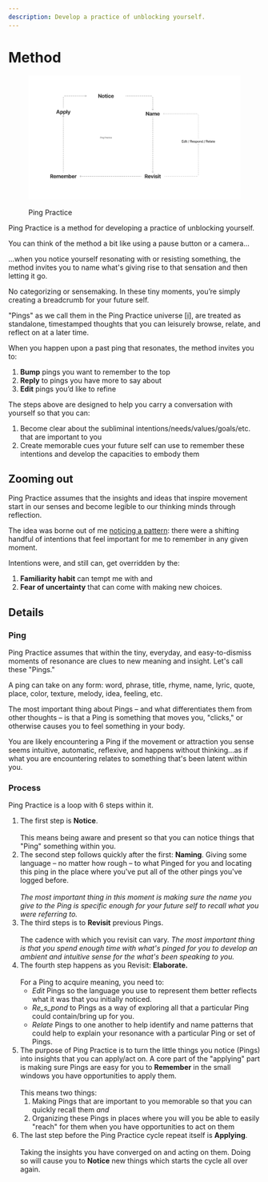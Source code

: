 ```yaml
---
description: Develop a practice of unblocking yourself.
---
```


# Method

<figure><img src=".gitbook/assets/Cards_Sketching.png" alt="A circular diagram showing Ping Practice&#x27;s steps: Name, Notice, Revisit, Edit/Respond/Relate, Remember, and Apply"><figcaption><p>Ping Practice</p></figcaption></figure>

Ping Practice is a method for developing a practice of unblocking yourself.

You can think of the method a bit like using a pause button or a camera...

...when you notice yourself resonating with or resisting something, the method invites you to name what's giving rise to that sensation and then letting it go.&#x20;

No categorizing or sensemaking. In these tiny moments, you’re simply creating a breadcrumb for your future self.

"Pings" as we call them in the Ping Practice universe [\[i\]](https://www.are.na/block/24322667),  are treated as standalone, timestamped thoughts that you can leisurely browse, relate, and reflect on at a later time.&#x20;

When you happen upon a past ping that resonates, the method invites you to:

1. **Bump** pings you want to remember to the top&#x20;
2. **Reply** to pings you have more to say about&#x20;
3. **Edit** pings you’d like to refine&#x20;

The steps above are designed to help you carry a conversation with yourself so that you can:

1. Become clear about the subliminal intentions/needs/values/goals/etc. that are important to you
2. Create memorable cues your future self can use to remember these intentions and develop the capacities to embody them

## Zooming out

Ping Practice assumes that the insights and ideas that inspire movement start in our senses and become legible to our thinking minds through reflection.

The idea was borne out of me [noticing a pattern](needs.md): there were a shifting handful of intentions that feel important for me to remember in any given moment.

Intentions were, and still can, get overridden by the:

1. **Familiarity habit** can tempt me with and&#x20;
2. **Fear of uncertainty** that can come with making new choices.

## Details

### Ping

Ping Practice assumes that within the tiny, everyday, and easy-to-dismiss moments of resonance are clues to new meaning and insight. Let's call  these "Pings."

A ping can take on any form: word, phrase, title, rhyme, name, lyric, quote, place, color, texture, melody, idea, feeling, etc.

The most important thing about Pings – and what differentiates them from other thoughts – is that a Ping is something that moves you, "clicks," or otherwise causes you to feel something in your body.

You are likely encountering a Ping if the movement or attraction you sense seems intuitive, automatic, reflexive, and happens without thinking...as if what you are encountering relates to something that's been latent within you.&#x20;

### Process

Ping Practice is a loop with 6 steps within it.

1. The first step is **Notice**. \
   \
   This means being aware and present so that you can notice things that "Ping" something within you.
2. The second step follows quickly after the first: **Naming**. Giving some language – no matter how rough – to what Pinged for you and locating this ping in the place where you've put all of the other pings you've logged before.\
   \
   _The most important thing in this moment is making sure the name you give to the Ping is specific enough for your future self to recall what you were referring to._
3. The third steps is to **Revisit** previous Pings. \
   \
   The cadence with which you revisit can vary. _The most important thing is that you spend enough time with what's pinged for you  to develop an ambient and intuitive sense for the what's been speaking to you._&#x20;
4. The fourth step happens as you Revisit: **Elaborate.** \
   \
   For a Ping to acquire meaning, you need to:
   * _Edit_ Pings so the language you use to represent them better reflects what it was that you initially noticed.
   * _Re_s_pond_ to Pings as a way of exploring all that a particular Ping could contain/bring up for you.
   * _Relate_ Pings to one another to help identify and name patterns that could help to explain your resonance with a particular Ping or set of Pings.
5. The purpose of Ping Practice is to turn the little things you notice (Pings) into insights that you can apply/act on. A core part of the "applying" part is making sure Pings are easy for you to **Remember** in the small windows you have opportunities to apply them. \
   \
   This means two things:
   1. Making Pings that are important to you memorable so that you can quickly recall them _and_
   2. Organizing these Pings in places where you will you be able to easily "reach" for them when you have opportunities to act on them
6. The last step before the Ping Practice cycle repeat itself is **Applying**. \
   \
   Taking the insights you have converged on and acting on them. Doing so will cause you to **Notice** new things which starts the cycle all over again.



